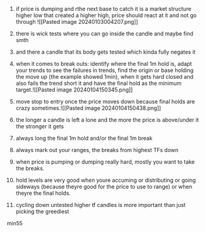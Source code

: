 1) if price is dumping and rthe next base to catch it is a market structure higher low that created a higher high, price should react at it and not go through ![[Pasted image 20240103004207.png]] 
2) there is wick tests where you can go inside the candle and maybe find smth
3) and there a candle that its body gets tested which kinda fully negates it

4) when it comes to break outs: identify where the final 1m hold is, adapt your trends to see the failures in trends, find the origin or base holding the move up (the example showed 1min), when it gets hard closed and also fails the trend short it and have the final hold as the minimum target.![[Pasted image 20240104150345.png]] 
5) move stop to entry once the price moves down because final holds are crazy sometimes.![[Pasted image 20240104150438.png]]
6) the longer a candle is left a lone and the more the price is above/under it the stronger it gets
7) always long the final 1m hold and/or the final 1m break

8) always mark out your ranges, the breaks from highest TFs down
9) when price is pumping or dumping really hard, mostly you want to take the breaks.
10) hold levels are very good when youre accuming or distributing or going sideways (because theyre good for the price to use to range) or when theyre the final holds.

11) cycling down untested higher tf candles is more important than just picking the greediest 

min55